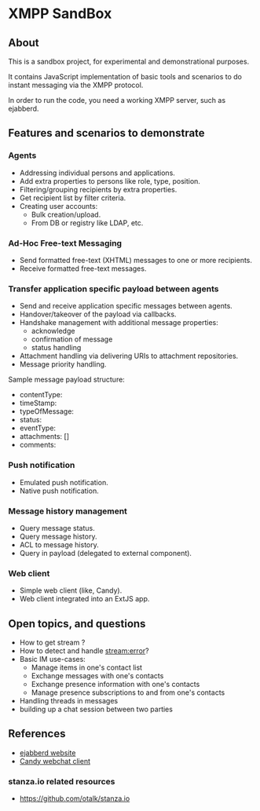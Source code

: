 XMPP SandBox
=============

## About
This is a sandbox project, for experimental and demonstrational purposes.

It contains JavaScript implementation of basic tools and scenarios to do instant messaging via the XMPP protocol.

In order to run the code, you need a working XMPP server, such as ejabberd.

## Features and scenarios to demonstrate

### Agents

- Addressing individual persons and applications.
- Add extra properties to persons like role, type, position.
- Filtering/grouping recipients by extra properties.
- Get recipient list by filter criteria.
- Creating user accounts:
    - Bulk creation/upload.
    - From DB or registry like LDAP, etc.


### Ad-Hoc Free-text Messaging

- Send formatted free-text (XHTML) messages to one or more recipients.
- Receive formatted free-text messages.

### Transfer application specific payload between agents

- Send and receive application specific messages between agents.
- Handover/takeover of the payload via callbacks. 
- Handshake management with additional message properties:
    - acknowledge
    - confirmation of message
    - status handling
- Attachment handling via delivering URIs to attachment repositories.
- Message priority handling.

Sample message payload structure:

- contentType:
- timeStamp:
- typeOfMessage:
- status:
- eventType:
- attachments: []
- comments:

### Push notification

- Emulated push notification.
- Native push notification.

### Message history management

- Query message status.
- Query message history.
- ACL to message history.
- Query in payload (delegated to external component).

### Web client

- Simple web client (like, Candy).
- Web client integrated into an ExtJS app.

## Open topics, and questions

- How to get stream <features>?
- How to detect and handle <stream:error>?
- Basic IM use-cases:
    - Manage items in one's contact list
    - Exchange messages with one's contacts
    - Exchange presence information with one's contacts
    - Manage presence subscriptions to and from one's contacts
- Handling threads in messages
- building up a chat session between two parties

## References

- [ejabberd website](http://www.process-one.net/en/ejabberd/)
- [Candy webchat client](https://github.com/candy-chat)

### stanza.io related resources

- https://github.com/otalk/stanza.io

